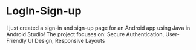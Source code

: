 # LogIn-Sign-up
 I just created a sign-in and sign-up page for an Android app using Java in Android Studio! The project focuses on: Secure Authentication, User-Friendly UI Design, Responsive Layouts 

